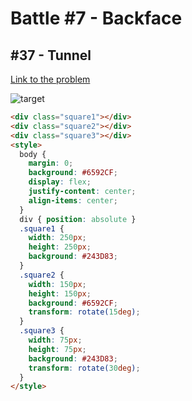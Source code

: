 # Battle #7 - Backface

## #37 - Tunnel

[Link to the problem](https://cssbattle.dev/play/37)

![target](https://cssbattle.dev/targets/37.png)

```html
<div class="square1"></div>
<div class="square2"></div>
<div class="square3"></div>
<style>
  body {
    margin: 0;
    background: #6592CF;
    display: flex;
    justify-content: center;
    align-items: center;
  }
  div { position: absolute }
  .square1 {
    width: 250px;
    height: 250px;
    background: #243D83;
  }
  .square2 {
    width: 150px;
    height: 150px;
    background: #6592CF;
    transform: rotate(15deg);
  }
  .square3 {
    width: 75px;
    height: 75px;
    background: #243D83;
    transform: rotate(30deg);
  }
</style>

```
